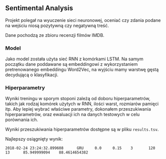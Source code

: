 ## Sentimental Analysis ##

Projekt polegał na wyuczenie sieci neuronowej, oceniać czy zdania podane na wejściu niosą pozytywną czy negatywną treść.

Dane pochodzą ze zbioru recenzji filmów IMDB.

### Model ###

Jako model została użyta sieć RNN z komórkami LSTM. Na samym początku dane poddawane są embeddingowi
z wykorzystaniem pretrenowanego embeddingu Word2Vec, na wyjściu mamy warstwę gęstą decydującą o klasyfikacji.

### Hiperparametry ###

Wyniki treningu w sporym stoponi zależą od doboru hiperparametrów, takich jak rodzaj komórek użytych w RNN, ilości warst,
rozmiarów pamięci itp. Aby lepiej wybrać właściwe parametry, dokonałem przeszukiwania hiperparametrów, oraz ewaluacji ich
na danych testowych w celu porównania ich.

Wyniki przeszukiwania hiperparametrów dostępne są w pliku `results.tsv`.

Najlepszy osiągnięty wynik:

```
2018-02-24 23:24:32.899608      GRU     0.0     0.15    3       120     13      85.949999094    88.4614654382
```

